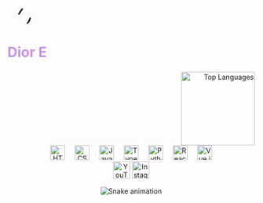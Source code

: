 <div align="left">
    <svg class="app-icon" width="64" height="64" viewBox="0 0 48 48" xmlns="http://www.w3.org/2000/svg" aria-label="App Icon">
        <path
            d="m23.24,4.62c-0.85,0.45 -2.19,2.12 -4.12,5.13c-1.54,2.41 -2.71,4.49 -3.81,6.8c-0.55,1.14 -1.05,2.2 -1.13,2.35c-0.08,0.16 -0.78,0.7 -1.66,1.28c-1.38,0.91 -1.8,1.29 -1.4,1.28c0.08,0 0.67,-0.35 1.31,-0.77c0.64,-0.42 1.19,-0.76 1.2,-0.74c0.02,0.02 -0.1,0.31 -0.25,0.66c-1.03,2.25 -1.84,5.05 -1.84,6.37c0.01,1.89 0.84,2.67 2.86,2.67c1.08,0 1.94,-0.31 3.66,-1.29c1.84,-1.06 3.03,-1.93 4.18,-3.09c1.69,-1.7 2.91,-3.4 3.28,-4.59c0.59,-1.9 -0.1,-3.08 -2.02,-3.44c-0.87,-0.16 -2.85,-0.14 -3.75,0.06c-1.78,0.38 -2.74,0.76 -2.5,1c0.03,0.03 0.5,-0.1 1.05,-0.28c1.49,-0.48 2.34,-0.59 3.88,-0.53c1.64,0.07 2.09,0.19 2.69,0.75l0.46,0.43l0,0.87c0,0.74 -0.05,0.98 -0.35,1.6c-0.69,1.45 -2.69,3.81 -4.37,5.14c-0.93,0.74 -2.88,1.94 -4.07,2.5c-1.64,0.77 -3.56,0.72 -4.21,-0.11c-0.39,-0.5 -0.5,-1.02 -0.44,-2.11c0.05,-0.85 0.16,-1.32 0.67,-2.86c0.34,-1.01 0.86,-2.38 1.15,-3.04c0.52,-1.18 0.55,-1.22 1.6,-2.14c4.19,-3.65 8.42,-9.4 9.02,-12.26c0.2,-0.94 0.13,-1.46 -0.21,-1.7c-0.31,-0.22 -0.38,-0.21 -0.89,0.06m0.19,0.26c-0.92,0.41 -3.15,3.44 -5.59,7.6c-1.05,1.79 -3.12,5.85 -3.02,5.95c0.07,0.07 1.63,-1.33 2.58,-2.34c1.57,-1.65 3.73,-4.39 4.88,-6.17c1.31,-2.03 2.06,-4.11 1.77,-4.89c-0.13,-0.34 -0.16,-0.35 -0.62,-0.15m11.69,13.32c-0.3,0.6 -1.19,2.54 -1.98,4.32c-1.6,3.62 -1.67,3.71 -2.99,4.34c-1.13,0.54 -2.31,0.85 -3.54,0.92c-0.99,0.06 -1.08,0.04 -1.38,-0.19c-0.28,-0.22 -0.31,-0.31 -0.26,-0.7c0.03,-0.25 0.64,-1.63 1.35,-3.08c1.16,-2.36 2.52,-5.61 2.52,-6.01c0,-0.49 -0.36,0.19 -1.17,2.22c-0.51,1.26 -1.37,3.16 -1.93,4.24c-0.55,1.08 -1.04,2.17 -1.09,2.43c-0.1,0.59 0.07,1.03 0.49,1.28c0.78,0.46 3.3,0.06 5.13,-0.81l0.93,-0.45l-0.66,1.25c-0.7,1.33 -3.36,6.07 -4.31,7.67c-2.02,3.41 -3.96,5.32 -6.33,6.21c-2.57,0.96 -4.92,0.74 -6.14,-0.58c-0.81,-0.88 -0.82,-1.71 -0.04,-3.22c1.22,-2.36 6.52,-6.15 10.48,-7.49c0.52,-0.18 0.95,-0.39 0.95,-0.46c0,-0.21 -0.19,-0.18 -1.24,0.2c-1.19,0.43 -3.12,1.37 -4.34,2.11c-2.61,1.59 -5.44,4.09 -6.13,5.43c-1.15,2.2 -0.73,3.61 1.4,4.6c0.59,0.28 0.75,0.3 2.04,0.3c1.67,0 2.42,-0.18 3.88,-0.89c1.87,-0.92 3.17,-2.13 4.72,-4.41c0.98,-1.44 4.66,-7.88 5.91,-10.33c0.25,-0.49 0.68,-1.19 0.96,-1.56c0.28,-0.37 0.76,-1.15 1.06,-1.73c0.82,-1.59 2.58,-6.1 2.58,-6.6c0,-0.06 -0.07,-0.1 -0.17,-0.1c-0.1,0 -0.39,0.44 -0.71,1.09m-1.34,3.7c-0.93,2.08 -1.09,2.48 -0.87,2.2c0.19,-0.24 1.66,-3.65 1.6,-3.71c-0.02,-0.02 -0.35,0.66 -0.73,1.51" fill="none" fill-rule="evenodd" stroke="currentColor" stroke-width="2"><animate attributeName="stroke-dasharray" values="0,200;200,0;0,200" keyTimes="0;0.5;1" dur="2.5s" repeatCount="indefinite"/><animate attributeName="stroke-width" values="2;4;2" keyTimes="0;0.5;1" dur="2.5s" repeatCount="indefinite"/></path>
    </svg>    
    <h2 style="margin-top: 0.5em; font-size: 2em; font-weight: bold; color: #c792ea;">Dior E</h2>    
    <div align="right">
    <img src="https://github-readme-stats.vercel.app/api/top-langs?username=maurodesouza&locale=en&hide_title=false&layout=compact&card_width=320&langs_count=5&theme=dracula&hide_border=false" height="150" alt="Top Languages" />
    </div>
</div>


<div align="center">
    <img src="https://cdn.jsdelivr.net/gh/devicons/devicon/icons/html5/html5-original.svg" height="30" alt="HTML5" />
    <img width="12" />
    <img src="https://cdn.jsdelivr.net/gh/devicons/devicon/icons/css3/css3-original.svg" height="30" alt="CSS3" />
    <img width="12" />
    <img src="https://cdn.jsdelivr.net/gh/devicons/devicon/icons/javascript/javascript-original.svg" height="30" alt="JavaScript" />
    <img width="12" />
    <img src="https://cdn.jsdelivr.net/gh/devicons/devicon/icons/typescript/typescript-original.svg" height="30" alt="TypeScript" />
    <img width="12" />
    <img src="https://cdn.jsdelivr.net/gh/devicons/devicon/icons/python/python-original.svg" height="30" alt="Python" />
    <img width="12" />
    <img src="https://cdn.jsdelivr.net/gh/devicons/devicon/icons/react/react-original.svg" height="30" alt="React" />
    <img width="12" />
    <img src="https://cdn.jsdelivr.net/gh/devicons/devicon/icons/vuejs/vuejs-original.svg" height="30" alt="Vue.js" />
</div>

<div align="center">
    <img src="https://img.shields.io/static/v1?message=Youtube&logo=youtube&label=&color=FF0000&logoColor=white&labelColor=&style=for-the-badge" height="35" alt="YouTube" />
    <img src="https://img.shields.io/static/v1?message=Instagram&logo=instagram&label=&color=E4405F&logoColor=white&labelColor=&style=for-the-badge" height="35" alt="Instagram" />
</div>

<p align="center">
    <img src="https://raw.githubusercontent.com/maurodesouza/maurodesouza/output/snake.svg" alt="Snake animation" />
</p>
